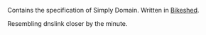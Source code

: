 Contains the specification of Simply Domain. Written in [Bikeshed](https://tabatkins.github.io/bikeshed/).

Resembling dnslink closer by the minute.
